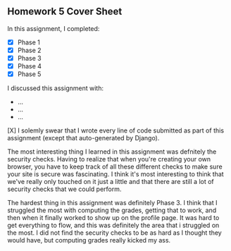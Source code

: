 Homework 5 Cover Sheet
----------------------

In this assignment, I completed:

- [X] Phase 1
- [X] Phase 2
- [X] Phase 3
- [X] Phase 4
- [X] Phase 5

I discussed this assignment with:

- ...
- ...
- ...

[X] I solemly swear that I wrote every line of code submitted as part
of this assignment (except that auto-generated by Django).

The most interesting thing I learned in this assignment was defnitely the security checks. Having to realize that when you're creating your own browser, you have to
keep track of all these different checks to make sure your site is secure was fascinating. I think it's most interesting to think that we've really only touched
on it just a little and that there are still a lot of security checks that we could perform.

The hardest thing in this assignment was definitely Phase 3. I think that I struggled the most with computing the grades, getting that to work, and then when it finally worked
to show up on the profile page. It was hard to get everything to flow, and this was definitely the area that i struggled on the most. I did not find the security checks to be
as hard as I thought they would have, but computing grades really kicked my ass. 